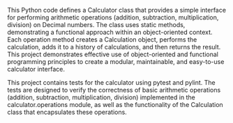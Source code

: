 This Python code defines a Calculator class that provides a simple interface for performing arithmetic operations (addition, subtraction, multiplication, division) on Decimal numbers. The class uses static methods, demonstrating a functional approach within an object-oriented context. 
Each operation method creates a Calculation object, performs the calculation, adds it to a history of calculations, and then returns the result. 
This project demonstrates effective use of object-oriented and functional programming principles to create a modular, maintainable, and easy-to-use calculator interface.

This project contains tests for the calculator using pytest and pylint.
The tests are designed to verify the correctness of basic arithmetic operations
(addition, subtraction, multiplication, division) implemented in the calculator.operations module,
as well as the functionality of the Calculation class that encapsulates these operations.